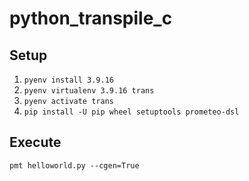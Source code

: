 # python_transpile_c

## Setup
1. `pyenv install 3.9.16`
1. `pyenv virtualenv 3.9.16 trans`
1. `pyenv activate trans`
1. `pip install -U pip wheel setuptools prometeo-dsl`

## Execute
`pmt helloworld.py --cgen=True`
